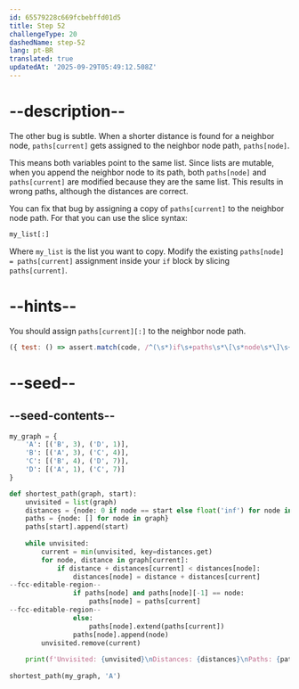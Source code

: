 ```yaml
---
id: 65579228c669fcbebffd01d5
title: Step 52
challengeType: 20
dashedName: step-52
lang: pt-BR
translated: true
updatedAt: '2025-09-29T05:49:12.508Z'
---
```


# --description--

The other bug is subtle. When a shorter distance is found for a neighbor node, `paths[current]` gets assigned to the neighbor node path, `paths[node]`. 

This means both variables point to the same list. Since lists are mutable, when you append the neighbor node to its path, both `paths[node]` and `paths[current]` are modified because they are the same list. This results in wrong paths, although the distances are correct.

You can fix that bug by assigning a copy of `paths[current]` to the neighbor node path. For that you can use the slice syntax:

```py
my_list[:]
```

Where `my_list` is the list you want to copy. Modify the existing `paths[node] = paths[current]` assignment inside your `if` block by slicing `paths[current]`.

# --hints--

You should assign `paths[current][:]` to the neighbor node path.

```js
({ test: () => assert.match(code, /^(\s*)if\s+paths\s*\[\s*node\s*\]\s+and\s+paths\s*\[\s*node\s*\]\s*\[\s*-\s*1\s*\]\s*==\s*node\s*:\s*^\1\s{4}paths\s*\[\s*node\s*\]\s*=\s*paths\s*\[\s*current\s*\]\s*\[\s*::?\s*\]/ms) })
```

# --seed--

## --seed-contents--

```py
my_graph = {
    'A': [('B', 3), ('D', 1)],
    'B': [('A', 3), ('C', 4)],
    'C': [('B', 4), ('D', 7)],
    'D': [('A', 1), ('C', 7)]
}

def shortest_path(graph, start):
    unvisited = list(graph)
    distances = {node: 0 if node == start else float('inf') for node in graph}
    paths = {node: [] for node in graph}
    paths[start].append(start)
    
    while unvisited:
        current = min(unvisited, key=distances.get)
        for node, distance in graph[current]:
            if distance + distances[current] < distances[node]:
                distances[node] = distance + distances[current]
--fcc-editable-region--                
                if paths[node] and paths[node][-1] == node:
                    paths[node] = paths[current]
--fcc-editable-region--                    
                else:
                    paths[node].extend(paths[current])
                paths[node].append(node)
        unvisited.remove(current)
    
    print(f'Unvisited: {unvisited}\nDistances: {distances}\nPaths: {paths}')
    
shortest_path(my_graph, 'A')

```
